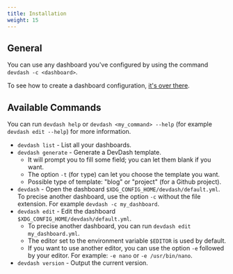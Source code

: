 ```yaml
---
title: Installation
weight: 15
---
```


## General

You can use any dashboard you've configured by using the command `devdash -c <dashboard>`.

To see how to create a dashboard configuration, [it's over there](/getting-started/quick-start/).

## Available Commands

You can run `devdash help` or `devdash <my_command> --help` (for example `devdash edit --help`) for more information.

* `devdash list` - List all your dashboards.
* `devdash generate` - Generate a DevDash template.
    * It will prompt you to fill some field; you can let them blank if you want.
    * The option `-t` (for `t`ype) can let you choose the template you want.
    * Possible type of template: "blog" or "project" (for a Github project).
* `devdash` - Open the dashboard `$XDG_CONFIG_HOME/devdash/default.yml`. To precise another dashboard, use the option `-c` without the file extension. For example `devdash -c my_dashboard`.
* `devdash edit` - Edit the dashboard `$XDG_CONFIG_HOME/devdash/default.yml`.
    * To precise another dashboard, you can run `devdash edit my_dashboard.yml`.
    * The editor set to the environment variable `$EDITOR` is used by default. 
    * If you want to use another editor, you can use the option `-e` followed by your editor. For example: `-e nano` or `-e /usr/bin/nano`.
* `devdash version` - Output the current version.
